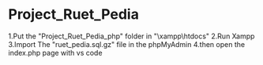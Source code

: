 # Project_Ruet_Pedia

1.Put the "Project_Ruet_Pedia_php" folder in "\xampp\htdocs"
2.Run Xampp
3.Import The "ruet_pedia.sql.gz" file in the phpMyAdmin
4.then open the index.php page with vs code
